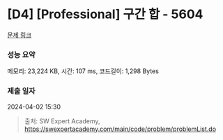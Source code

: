 # [D4] [Professional] 구간 합 - 5604 

[문제 링크](https://swexpertacademy.com/main/code/problem/problemDetail.do?contestProbId=AWXGGNB6cnEDFAUo) 

### 성능 요약

메모리: 23,224 KB, 시간: 107 ms, 코드길이: 1,298 Bytes

### 제출 일자

2024-04-02 15:30



> 출처: SW Expert Academy, https://swexpertacademy.com/main/code/problem/problemList.do